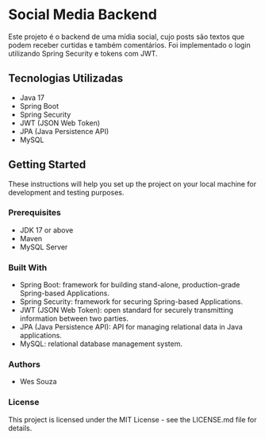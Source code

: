 # Social Media Backend
Este projeto é o backend de uma mídia social, cujo posts são textos que podem receber curtidas e também comentários. Foi implementado o login utilizando Spring Security e tokens com JWT.

## Tecnologias Utilizadas

* Java 17
* Spring Boot
* Spring Security
* JWT (JSON Web Token)
* JPA (Java Persistence API)
* MySQL

## Getting Started

These instructions will help you set up the project on your local machine for development and testing purposes.

### Prerequisites

* JDK 17 or above
* Maven
* MySQL Server

### Built With

* Spring Boot: framework for building stand-alone, production-grade Spring-based Applications.
* Spring Security: framework for securing Spring-based Applications.
* JWT (JSON Web Token): open standard for securely transmitting information between two parties.
* JPA (Java Persistence API): API for managing relational data in Java applications.
* MySQL: relational database management system.

### Authors

* Wes Souza

### License

This project is licensed under the MIT License - see the LICENSE.md file for details.
